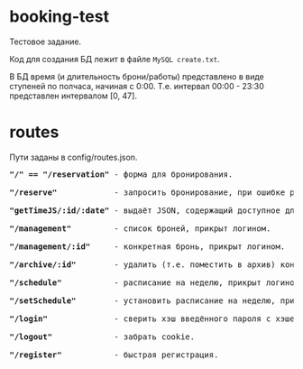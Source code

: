 # booking-test
Тестовое задание.

Код для создания БД лежит в файле <code>MySQL create.txt</code>.

В БД время (и длительность брони/работы) представлено в виде ступеней по полчаса, начиная с 0:00. 
Т.е. интервал 00:00 - 23:30 представлен интервалом [0, 47].

# routes
Пути заданы в config/routes.json.
<pre>
<strong>"/" == "/reservation"</strong> - форма для бронирования.

<strong>"/reserve"</strong>            - запросить бронирование, при ошибке редиректит обратно. 

<strong>"getTimeJS/:id/:date"</strong> - выдаёт JSON, содержащий доступное для брони время для конкретного стола и даты.

<strong>"/management"</strong>         - список броней, прикрыт логином.

<strong>"/management/:id"</strong>     - конкретная бронь, прикрыт логином. 

<strong>"/archive/:id"</strong>        - удалить (т.е. поместить в архив) конкретную бронь, прикрыт логином.

<strong>"/schedule"</strong>           - расписание на неделю, прикрыт логином.

<strong>"/setSchedule"</strong>        - установить расписание на неделю, прикрыт логином.

<strong>"/login"</strong>              - сверить хэш введённого пароля с хэшем в базе, получить cookie при удаче.

<strong>"/logout"</strong>             - забрать cookie.

<strong>"/register"</strong>           - быстрая регистрация.
</pre>
